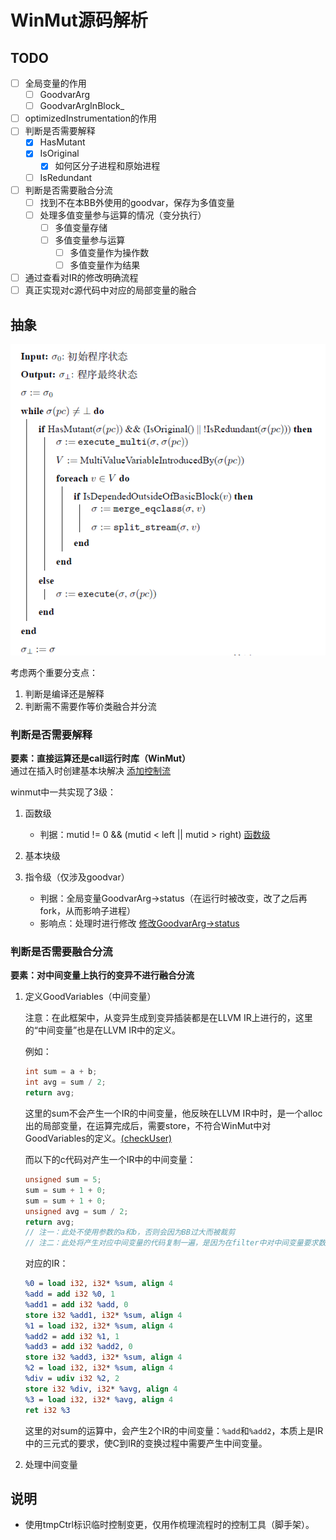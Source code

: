 # WinMut源码解析

## TODO

- [ ] 全局变量的作用
  - [ ] GoodvarArg
  - [ ] GoodvarArgInBlock_
- [ ] optimizedInstrumentation的作用
- [ ] 判断是否需要解释
  - [x] HasMutant
  - [x] IsOriginal
    - [x] 如何区分子进程和原始进程
  - [ ] IsRedundant
- [ ] 判断是否需要融合分流
  - [ ] 找到不在本BB外使用的goodvar，保存为多值变量
  - [ ] 处理多值变量参与运算的情况（变分执行）
    - [ ] 多值变量存储
    - [ ] 多值变量参与运算
      - [ ] 多值变量作为操作数
      - [ ] 多值变量作为结果
- [ ] 通过查看对IR的修改明确流程
- [ ] 真正实现对c源代码中对应的局部变量的融合

## 抽象

![Alt text](assets/README-IMAGES/README-WinMut%E8%A7%A3%E6%9E%90/image-1.png)

考虑两个重要分支点：

1. 判断是编译还是解释
2. 判断需不需要作等价类融合并分流

### 判断是否需要解释

**要素：直接运算还是call运行时库（WinMut）**  
通过在插入时创建基本块解决  [添加控制流](lib/Transforms/WinMut/WAInstrumenter.cpp#L2032)  

winmut中一共实现了3级：

1. 函数级

   - 判据：mutid != 0 && (mutid < left || mutid > right) [函数级](lib/Transforms/WinMut/WAInstrumenter.cpp#L646)

2. 基本块级
3. 指令级（仅涉及goodvar）

   - 判据：全局变量GoodvarArg->status（在运行时被改变，改了之后再fork，从而影响子进程）
   - 影响点：处理时进行修改  [修改GoodvarArg->status](include/llvm/WinMutRuntime/mutations/MutationManager.h#L732)

### 判断是否需要融合分流

**要素：对中间变量上执行的变异不进行融合分流**

1. 定义GoodVariables（中间变量）

    注意：在此框架中，从变异生成到变异插装都是在LLVM IR上进行的，这里的“中间变量”也是在LLVM IR中的定义。

    例如：

    ``` c
    int sum = a + b;
    int avg = sum / 2;
    return avg;
    ```

    这里的sum不会产生一个IR的中间变量，他反映在LLVM IR中时，是一个alloc出的局部变量，在运算完成后，需要store，不符合WinMut中对GoodVariables的定义。[(checkUser)](lib/Transforms/WinMut/WAInstrumenter.cpp#L2302)

    而以下的c代码对产生一个IR中的中间变量：

    ``` c
    unsigned sum = 5;
    sum = sum + 1 + 0;
    sum = sum + 1 + 0;
    unsigned avg = sum / 2;
    return avg;
    // 注一：此处不使用参数的a和b，否则会因为BB过大而被裁剪
    // 注二：此处将产生对应中间变量的代码复制一遍，是因为在filter中对中间变量要求数目超过1
    ```

    对应的IR：

    ``` llvm
    %0 = load i32, i32* %sum, align 4
    %add = add i32 %0, 1
    %add1 = add i32 %add, 0
    store i32 %add1, i32* %sum, align 4
    %1 = load i32, i32* %sum, align 4
    %add2 = add i32 %1, 1
    %add3 = add i32 %add2, 0
    store i32 %add3, i32* %sum, align 4
    %2 = load i32, i32* %sum, align 4
    %div = udiv i32 %2, 2
    store i32 %div, i32* %avg, align 4
    %3 = load i32, i32* %avg, align 4
    ret i32 %3
    ```

    这里的对sum的运算中，会产生2个IR的中间变量：`%add`和`%add2`，本质上是IR中的三元式的要求，使C到IR的变换过程中需要产生中间变量。

2. 处理中间变量

## 说明

- 使用tmpCtrl标识临时控制变更，仅用作梳理流程时的控制工具（脚手架）。
